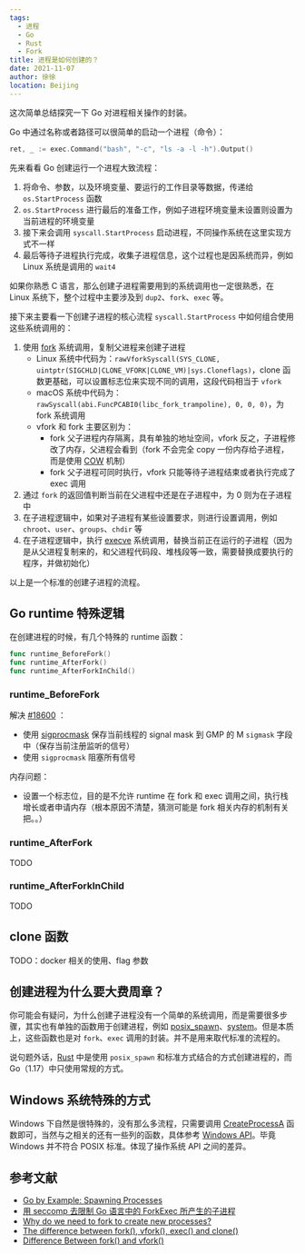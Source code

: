 ```yaml
---
tags: 
  - 进程
  - Go
  - Rust
  - Fork
title: 进程是如何创建的？
date: 2021-11-07
author: 徐徐
location: Beijing
---
```


这次简单总结探究一下 Go 对进程相关操作的封装。

Go 中通过名称或者路径可以很简单的启动一个进程（命令）：

```go
ret, _ := exec.Command("bash", "-c", "ls -a -l -h").Output()
```

先来看看 Go 创建运行一个进程大致流程：

1. 将命令、参数，以及环境变量、要运行的工作目录等数据，传递给 `os.StartProcess` 函数
2. `os.StartProcess` 进行最后的准备工作，例如子进程环境变量未设置则设置为当前进程的环境变量
3. 接下来会调用 `syscall.StartProcess` 启动进程，不同操作系统在这里实现方式不一样
4. 最后等待子进程执行完成，收集子进程信息，这个过程也是因系统而异，例如 Linux 系统是调用的 `wait4`

如果你熟悉 C 语言，那么创建子进程需要用到的系统调用也一定很熟悉，在 Linux 系统下，整个过程中主要涉及到 `dup2`、`fork`、`exec` 等。

接下来主要看一下创建子进程的核心流程 `syscall.StartProcess` 中如何组合使用这些系统调用的：

1. 使用 [fork](https://man7.org/linux/man-pages/man2/fork.2.html) 系统调用，复制父进程来创建子进程
   * Linux 系统中代码为：`rawVforkSyscall(SYS_CLONE, uintptr(SIGCHLD|CLONE_VFORK|CLONE_VM)|sys.Cloneflags)`，clone 函数更基础，可以设置标志位来实现不同的调用，这段代码相当于 `vfork`
   * macOS 系统中代码为：`rawSyscall(abi.FuncPCABI0(libc_fork_trampoline), 0, 0, 0)`，为 fork 系统调用
   * vfork 和 fork 主要区别为：
     * fork 父子进程内存隔离，具有单独的地址空间，vfork 反之，子进程修改了内存，父进程会看到（fork 不会完全 copy 一份内存给子进程，而是使用 [COW](https://en.wikipedia.org/wiki/Copy-on-write) 机制）
     * fork 父子进程可同时执行，vfork 只能等待子进程结束或者执行完成了 exec 调用
2. 通过 `fork` 的返回值判断当前在父进程中还是在子进程中，为 0 则为在子进程中
3. 在子进程逻辑中，如果对子进程有某些设置要求，则进行设置调用，例如 `chroot`、`user`、`groups`、`chdir` 等
4. 在子进程逻辑中，执行 [execve](https://man7.org/linux/man-pages/man2/execve.2.html) 系统调用，替换当前正在运行的子进程（因为是从父进程复制来的，和父进程代码段、堆栈段等一致，需要替换成要执行的程序，并做初始化）

以上是一个标准的创建子进程的流程。

## Go runtime 特殊逻辑

在创建进程的时候，有几个特殊的 runtime 函数：

```go
func runtime_BeforeFork()
func runtime_AfterFork()
func runtime_AfterForkInChild()
```

### runtime_BeforeFork

解决 [#18600](https://github.com/golang/go/issues/18600) ：

* 使用 [sigprocmask](https://man7.org/linux/man-pages/man2/sigprocmask.2.html) 保存当前线程的 signal mask 到 GMP 的 M `sigmask` 字段中（保存当前注册监听的信号）
* 使用 `sigprocmask` 阻塞所有信号

内存问题：

* 设置一个标志位，目的是不允许 runtime 在 fork 和 exec 调用之间，执行栈增长或者申请内存（根本原因不清楚，猜测可能是 fork 相关内存的机制有关把。。）

### runtime_AfterFork

TODO

### runtime_AfterForkInChild

TODO

## clone 函数

TODO：docker 相关的使用、flag 参数

## 创建进程为什么要大费周章？

你可能会有疑问，为什么创建子进程没有一个简单的系统调用，而是需要很多步骤，其实也有单独的函数用于创建进程，例如 [posix_spawn](https://www.man7.org/linux/man-pages/man3/posix_spawn.3.html)、[system](https://man7.org/linux/man-pages/man3/system.3.html)。但是本质上，这些函数也是对 `fork`、`exec` 调用的封装。并不是用来取代标准的流程的。

说句题外话，[Rust](https://github.com/rust-lang/rust/blob/1.56.1/library/std/src/sys/unix/process/process_unix.rs#L36) 中是使用 `posix_spawn` 和标准方式结合的方式创建进程的，而 Go（1.17）中只使用常规的方式。

## Windows 系统特殊的方式

Windows 下自然是很特殊的，没有那么多流程，只需要调用 [CreateProcessA](https://docs.microsoft.com/en-us/windows/win32/api/processthreadsapi/nf-processthreadsapi-createprocessa) 函数即可，当然与之相关的还有一些列的函数，具体参考 [Windows API](https://docs.microsoft.com/en-us/windows/win32/api/processthreadsapi/)。毕竟 Windows 并不符合 POSIX 标准。体现了操作系统 API 之间的差异。

## 参考文献

* [Go by Example: Spawning Processes](https://gobyexample.com/spawning-processes)
* [用 seccomp 去限制 Go 语言中的 ForkExec 所产生的子进程](https://boxjan.com/2019/11/use-seccomp-limit-go-forkexec.html)
* [Why do we need to fork to create new processes?](https://unix.stackexchange.com/questions/136637/why-do-we-need-to-fork-to-create-new-processes)
* [The difference between fork(), vfork(), exec() and clone()](https://stackoverflow.com/questions/4856255/the-difference-between-fork-vfork-exec-and-clone)
* [Difference Between fork() and vfork()](https://techdifferences.com/difference-between-fork-and-vfork.html)
